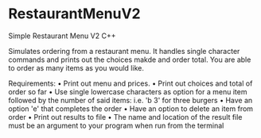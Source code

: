 # RestaurantMenuV2
Simple Restaurant Menu V2 C++

Simulates ordering from a restaurant menu. It handles single character commands and prints out the choices makde and order total. You are able to order as many items as you would like.

Requirements:
  	• Print out menu and prices.
	  • Print out choices and total of order so far
	  • Use single lowercase characters as option for a menu item followed by the number of said items: i.e. 'b         3' for three burgers
	  • Have an option 'e' that completes the order
	  • Have an option to delete an item from order
	  • Print out results to file
    • The name and location of the result file must be an argument to your program when run from the terminal
    
    

